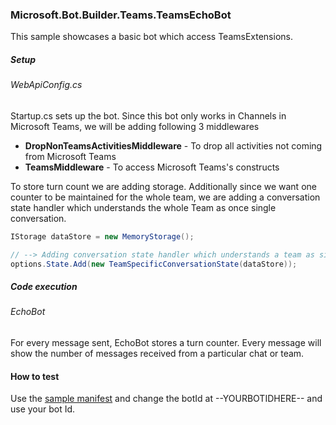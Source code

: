 ﻿### Microsoft.Bot.Builder.Teams.TeamsEchoBot

This sample showcases a basic bot which access TeamsExtensions.

##### Setup
###### WebApiConfig.cs
Startup.cs sets up the bot. Since this bot only works in Channels in Microsoft Teams, we will be adding following 3 middlewares
- **DropNonTeamsActivitiesMiddleware** - To drop all activities not coming from Microsoft Teams
- **TeamsMiddleware** - To access Microsoft Teams's constructs

To store turn count we are adding storage. Additionally since we want one counter to be maintained for the whole team, we are adding a conversation state handler which understands the whole Team as once single conversation.

```cs
IStorage dataStore = new MemoryStorage();

// --> Adding conversation state handler which understands a team as single conversation.
options.State.Add(new TeamSpecificConversationState(dataStore));
```

##### Code execution
###### EchoBot
For every message sent, EchoBot stores a turn counter. Every message will show the number of messages received from a particular chat or team.

#### How to test
Use the [sample manifest](TeamsAppManifest/manifest.json) and change the botId at --YOURBOTIDHERE-- and use your bot Id.